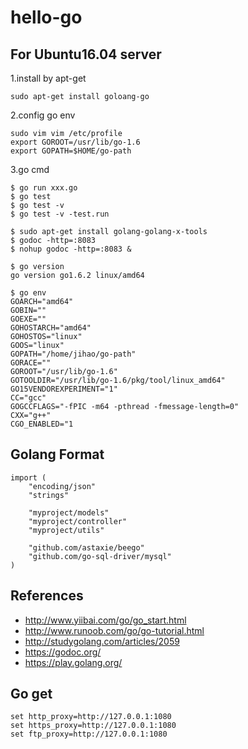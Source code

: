 # hello-go

## For Ubuntu16.04 server

1.install by apt-get
```
sudo apt-get install goloang-go
```
2.config go env
```
sudo vim vim /etc/profile
export GOROOT=/usr/lib/go-1.6
export GOPATH=$HOME/go-path
```
3.go cmd
```
$ go run xxx.go
$ go test
$ go test -v
$ go test -v -test.run 

$ sudo apt-get install golang-golang-x-tools
$ godoc -http=:8083
$ nohup godoc -http=:8083 &
```
```
$ go version
go version go1.6.2 linux/amd64
```
```
$ go env
GOARCH="amd64"
GOBIN=""
GOEXE=""
GOHOSTARCH="amd64"
GOHOSTOS="linux"
GOOS="linux"
GOPATH="/home/jihao/go-path"
GORACE=""
GOROOT="/usr/lib/go-1.6"
GOTOOLDIR="/usr/lib/go-1.6/pkg/tool/linux_amd64"
GO15VENDOREXPERIMENT="1"
CC="gcc"
GOGCCFLAGS="-fPIC -m64 -pthread -fmessage-length=0"
CXX="g++"
CGO_ENABLED="1
```

## Golang Format
```
import (
    "encoding/json"
    "strings"

    "myproject/models"
    "myproject/controller"
    "myproject/utils"

    "github.com/astaxie/beego"
    "github.com/go-sql-driver/mysql"
)   
```

## References
- http://www.yiibai.com/go/go_start.html
- http://www.runoob.com/go/go-tutorial.html
- http://studygolang.com/articles/2059
- https://godoc.org/
- https://play.golang.org/

## Go get
```
set http_proxy=http://127.0.0.1:1080
set https_proxy=http://127.0.0.1:1080
set ftp_proxy=http://127.0.0.1:1080
```